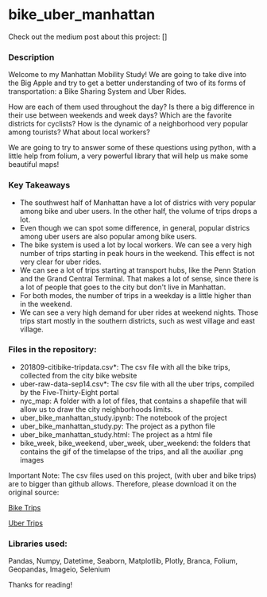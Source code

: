 # bike_uber_manhattan

Check out the medium post about this project: []

### Description

Welcome to my Manhattan Mobility Study! We are going to take dive into the Big Apple and try to get a better understanding of two of its forms of transportation: a Bike Sharing System and Uber Rides.

How are each of them used throughout the day? Is there a big difference in their use between weekends and week days? Which are the favorite districts for cyclists? How is the dynamic of a neighborhood very popular among tourists? What about local workers?

We are going to try to answer some of these questions using python, with a little help from folium, a very powerful library that will help us make some beautiful maps!


### Key Takeaways

- The southwest half of Manhattan have a lot of districs with very popular among bike and uber users. In the other half, the volume of trips drops a lot.
- Even though we can spot some difference, in general, popular districs among uber users are also popular among bike users.
- The bike system is used a lot by local workers. We can see a very high number of trips starting in peak hours in the weekend. This effect is not very clear for uber rides.
- We can see a lot of trips starting at transport hubs, like the Penn Station and the Grand Central Terminal. That makes a lot of sense, since there is a lot of people that goes to the city but don't live in Manhattan.
- For both modes, the number of trips in a weekday is a little higher than in the weekend.
- We can see a very high demand for uber rides at weekend nights. Those trips start mostly in the southern districts, such as west village and east village.



### Files in the repository:


- 201809-citibike-tripdata.csv*: The csv file with all the bike trips, collected from the city bike website
- uber-raw-data-sep14.csv*: The csv file with all the uber trips, compiled by the Five-Thirty-Eight portal
- nyc_map: A folder with a lot of files, that contains a shapefile that will allow us to draw the city neighborhoods limits.
- uber_bike_manhattan_study.ipynb: The notebook of the project
- uber_bike_manhattan_study.py: The project as a python file
- uber_bike_manhattan_study.html: The project as a html file
- bike_week, bike_weekend, uber_week, uber_weekend: the folders that contains the gif of the timelapse of the trips, and all the auxiliar .png images

Important Note: The csv files used on this project, (with uber and bike trips) are to bigger than github allows. Therefore, please download it on the original source:

[Bike Trips](https://s3.amazonaws.com/tripdata/index.html)

[Uber Trips](https://github.com/fivethirtyeight/uber-tlc-foil-response)

### Libraries used:
Pandas, Numpy, Datetime, Seaborn, Matplotlib, Plotly, Branca, Folium, Geopandas, Imageio, Selenium

Thanks for reading!
